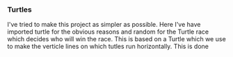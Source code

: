 ### Turtles
I've tried to make this project as simpler as possible. 
Here I've have imported turtle for the obvious reasons and random for the Turtle race which decides who will win the race.
This is based on a Turtle which we use to make the verticle lines on which tutles run horizontally. This is done 
